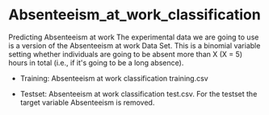 # Absenteeism_at_work_classification
Predicting Absenteeism at work
The experimental data we are going to use is a version of the Absenteeism at
work Data Set. This is a binomial variable setting whether individuals are going to be absent more than X (X = 5) hours in total
(i.e., if it's going to be a long absence). 

- Training: Absenteeism at work classification training.csv
* Testset: Absenteeism at work classification test.csv.
For the testset the target variable Absenteeism is removed.
